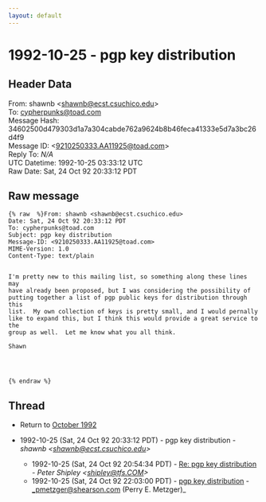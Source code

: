 ```yaml
---
layout: default
---
```


# 1992-10-25 - pgp key distribution

## Header Data

From: shawnb \<shawnb@ecst.csuchico.edu\><br>
To: cypherpunks@toad.com<br>
Message Hash: 34602500d479303d1a7a304cabde762a9624b8b46feca41333e5d7a3bc26d4f9<br>
Message ID: \<9210250333.AA11925@toad.com\><br>
Reply To: _N/A_<br>
UTC Datetime: 1992-10-25 03:33:12 UTC<br>
Raw Date: Sat, 24 Oct 92 20:33:12 PDT<br>

## Raw message

```
{% raw  %}From: shawnb <shawnb@ecst.csuchico.edu>
Date: Sat, 24 Oct 92 20:33:12 PDT
To: cypherpunks@toad.com
Subject: pgp key distribution
Message-ID: <9210250333.AA11925@toad.com>
MIME-Version: 1.0
Content-Type: text/plain


I'm pretty new to this mailing list, so something along these lines may
have already been proposed, but I was considering the possibility of
putting together a list of pgp public keys for distribution through this
list.  My own collection of keys is pretty small, and I would pernally 
like to expand this, but I think this would provide a great service to the
group as well.  Let me know what you all think.

Shawn




{% endraw %}
```

## Thread

+ Return to [October 1992](/archive/1992/10)

+ 1992-10-25 (Sat, 24 Oct 92 20:33:12 PDT) - pgp key distribution - _shawnb \<shawnb@ecst.csuchico.edu\>_
  + 1992-10-25 (Sat, 24 Oct 92 20:54:34 PDT) - [Re: pgp key distribution](/archive/1992/10/8848ce1351a4a5cbb0fed3d61c2af59d18118d66c467fc4a93e9b9b4c9f36503) - _Peter Shipley \<shipley@tfs.COM\>_
  + 1992-10-25 (Sat, 24 Oct 92 22:03:00 PDT) - [pgp key distribution](/archive/1992/10/4137e49f0498a0f7b4545f98b63676470d62c8318ad13ae908b9ef1fe5f2f4e5) - _pmetzger@shearson.com (Perry E. Metzger)_

